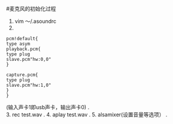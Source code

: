 #麦克风的初始化过程
1. vim ～/.asoundrc
2.
```
pcm!default{
type asym
playback.pcm{
type plug
slave.pcm"hw:0,0"
}

capture.pcm{
type plug
slave.pcm"hw:1,0"
}
}
```
(输入声卡1即usb声卡，输出声卡0) .  
3. rec test.wav . 
4. aplay test.wav . 
5. alsamixer(设置音量等选项） . 
